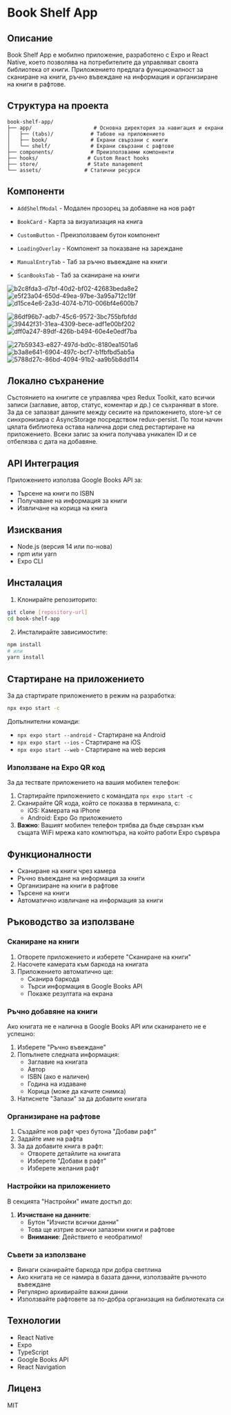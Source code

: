 # Book Shelf App

## Описание

Book Shelf App е мобилно приложение, разработено с Expo и React Native, което позволява на потребителите да управляват своята библиотека от книги. Приложението предлага функционалност за сканиране на книги, ръчно въвеждане на информация и организиране на книги в рафтове.

## Структура на проекта

```
book-shelf-app/
├── app/                    # Основна директория за навигация и екрани
│   ├── (tabs)/            # Табове на приложението
│   ├── book/              # Екрани свързани с книги
│   └── shelf/             # Екрани свързани с рафтове
├── components/            # Преизползваеми компоненти
├── hooks/                # Custom React hooks
├── store/                # State management
└── assets/              # Статични ресурси
```

## Компоненти

- `AddShelfModal` - Модален прозорец за добавяне на нов рафт

- `BookCard` - Карта за визуализация на книга
- `CustomButton` - Преизползваем бутон компонент
- `LoadingOverlay` - Компонент за показване на зареждане
- `ManualEntryTab` - Таб за ръчно въвеждане на книги
- `ScanBooksTab` - Таб за сканиране на книги

![b2c8fda3-d7bf-40d2-bf02-42683beda8e2](https://github.com/user-attachments/assets/e9b5c5da-3985-4926-8bad-26638996a57e)
![e5f23a04-650d-49ea-97be-3a95a712c19f](https://github.com/user-attachments/assets/69be17de-a6b7-40ad-a8e5-0fd12a92cdd0)
 ![d15ce4e6-2a3d-4074-b710-006bf4e600b7](https://github.com/user-attachments/assets/e95b97b0-fabb-4162-ac43-f9f4f6eb3118)


![86df96b7-adb7-45c6-9572-3bc755bfbfdd](https://github.com/user-attachments/assets/4d7ef807-d1eb-4749-a46c-950150a64453)
![39442f31-31ea-4309-bece-adf1e00bf202](https://github.com/user-attachments/assets/f8159e1f-27c0-4c5b-9a47-34221457f106)
![dff0a247-89df-426b-b494-60e4e0edf7ba](https://github.com/user-attachments/assets/9e645e9e-2c98-4b8a-9f74-02d3b2c87051)

![27b59343-e827-497d-bd0c-8180ea1501a6](https://github.com/user-attachments/assets/abcba08a-3708-45a6-88c7-313f7899da55)
![b3a8e641-6904-497c-bcf7-b1fbfbd5ab5a](https://github.com/user-attachments/assets/433dd4a1-3b79-4eb8-a4eb-7ea3490cb280)
![5788d27c-86bd-4094-91b2-aa9b5b8dd114](https://github.com/user-attachments/assets/55ed1f80-1a07-4852-9d3e-d011902399d1)
 

## Локално съхранение

Състоянието на книгите се управлява чрез Redux Toolkit, като всички записи (заглавие, автор, статус, коментар и др.) се съхраняват в store. За да се запазват данните между сесиите на приложението, store-ът се синхронизира с AsyncStorage посредством redux-persist. По този начин цялата библиотека остава налична дори след рестартиране на приложението. Всеки запис за книга получава уникален ID и се отбелязва с дата на добавяне.
## API Интеграция

Приложението използва Google Books API за:

- Търсене на книги по ISBN
- Получаване на информация за книги
- Извличане на корица на книга

## Изисквания

- Node.js (версия 14 или по-нова)
- npm или yarn
- Expo CLI

## Инсталация

1. Клонирайте репозиторито:

```bash
git clone [repository-url]
cd book-shelf-app
```

2. Инсталирайте зависимостите:

```bash
npm install
# или
yarn install
```

## Стартиране на приложението

За да стартирате приложението в режим на разработка:

```bash
npx expo start -c
```

Допълнителни команди:

- `npx expo start --android` - Стартиране на Android
- `npx expo start --ios` - Стартиране на iOS
- `npx expo start --web` - Стартиране на web версия

### Използване на Expo QR код

За да тествате приложението на вашия мобилен телефон:

1. Стартирайте приложението с командата `npx expo start -c`
2. Сканирайте QR кода, който се показва в терминала, с:
   - iOS: Камерата на iPhone
   - Android: Expo Go приложението
3. **Важно**: Вашият мобилен телефон трябва да бъде свързан към същата WiFi мрежа като компютъра, на който работи Expo сървъра

## Функционалности

- Сканиране на книги чрез камера
- Ръчно въвеждане на информация за книги
- Организиране на книги в рафтове
- Търсене на книги
- Автоматично извличане на информация за книги

## Ръководство за използване

### Сканиране на книги

1. Отворете приложението и изберете "Сканиране на книги"
2. Насочете камерата към баркода на книгата
3. Приложението автоматично ще:
   - Сканира баркода
   - Търси информация в Google Books API
   - Покаже резултата на екрана

### Ръчно добавяне на книги

Ако книгата не е налична в Google Books API или сканирането не е успешно:

1. Изберете "Ръчно въвеждане"
2. Попълнете следната информация:
   - Заглавие на книгата
   - Автор
   - ISBN (ако е наличен)
   - Година на издаване
   - Корица (може да качите снимка)
3. Натиснете "Запази" за да добавите книгата

### Организиране на рафтове

1. Създайте нов рафт чрез бутона "Добави рафт"
2. Задайте име на рафта
3. За да добавите книга в рафт:
   - Отворете детайлите на книгата
   - Изберете "Добави в рафт"
   - Изберете желания рафт

### Настройки на приложението

В секцията "Настройки" имате достъп до:

1. **Изчистване на данните**:
   - Бутон "Изчисти всички данни"
   - Това ще изтрие всички запазени книги и рафтове
   - **Внимание**: Действието е необратимо!
 

### Съвети за използване

- Винаги сканирайте баркода при добра светлина
- Ако книгата не се намира в базата данни, използвайте ръчното въвеждане
- Регулярно архивирайте важни данни
- Използвайте рафтовете за по-добра организация на библиотеката си

## Технологии

- React Native
- Expo
- TypeScript
- Google Books API
- React Navigation

## Лиценз

MIT
